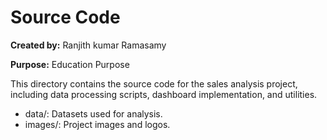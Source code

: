 # Source Code

**Created by:** Ranjith kumar Ramasamy

**Purpose:** Education Purpose

This directory contains the source code for the sales analysis project, including data processing scripts, dashboard implementation, and utilities.

- data/: Datasets used for analysis.
- images/: Project images and logos.
